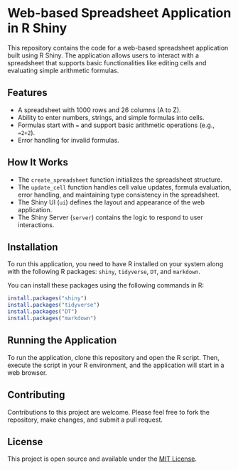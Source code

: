 # Web-based Spreadsheet Application in R Shiny

This repository contains the code for a web-based spreadsheet application built using R Shiny. The application allows users to interact with a spreadsheet that supports basic functionalities like editing cells and evaluating simple arithmetic formulas.

## Features

- A spreadsheet with 1000 rows and 26 columns (A to Z).
- Ability to enter numbers, strings, and simple formulas into cells.
- Formulas start with `=` and support basic arithmetic operations (e.g., `=2+2`).
- Error handling for invalid formulas.

## How It Works

- The `create_spreadsheet` function initializes the spreadsheet structure.
- The `update_cell` function handles cell value updates, formula evaluation, error handling, and maintaining type consistency in the spreadsheet.
- The Shiny UI (`ui`) defines the layout and appearance of the web application.
- The Shiny Server (`server`) contains the logic to respond to user interactions.

## Installation

To run this application, you need to have R installed on your system along with the following R packages: `shiny`, `tidyverse`, `DT`, and `markdown`.

You can install these packages using the following commands in R:

```R
install.packages("shiny")
install.packages("tidyverse")
install.packages("DT")
install.packages("markdown")
```

## Running the Application

To run the application, clone this repository and open the R script. Then, execute the script in your R environment, and the application will start in a web browser.

## Contributing

Contributions to this project are welcome. Please feel free to fork the repository, make changes, and submit a pull request.

## License

This project is open source and available under the [MIT License](LICENSE).
